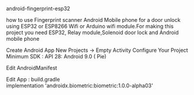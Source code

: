 android-fingerprint-esp32

how to use Fingerprint scanner Android Mobile phone for a door unlock using ESP32 or ESP8266 Wifi or Arduino wifi module.For making this project you need ESP32, Relay module,Solenoid door lock and Android mobile phone

Create Android App
New Projects -> Empty Activity 
Configure Your Project <br>
Minimum SDK : API 28: Android 9.0 ( Pie) <br>

Edit AndroidManifest<br>
<uses-permission android:name="android.permission.USE_BIOMETRIC"/>
<uses-permission android:name="android.permission.INTERNET"/>

Edit App : build.gradle <br>
implementation 'androidx.biometric:biometric:1.0.0-alpha03'
 
